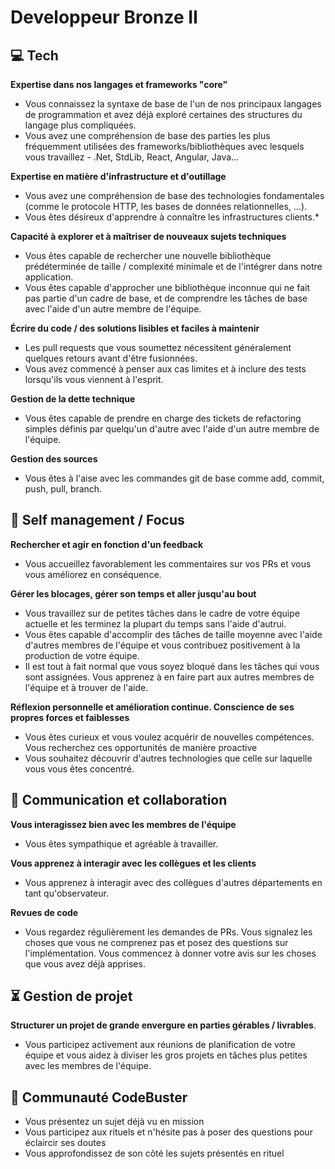 # Developpeur Bronze II


## 💻 Tech

**Expertise dans nos langages et frameworks "core"**
* Vous connaissez la syntaxe de base de l'un de nos principaux langages de programmation et avez déjà exploré certaines des structures du langage plus compliquées.
* Vous avez une compréhension de base des parties les plus fréquemment utilisées des frameworks/bibliothèques avec lesquels vous travaillez - .Net, StdLib, React, Angular, Java...

**Expertise en matière d'infrastructure et d'outillage**
* Vous avez une compréhension de base des technologies fondamentales (comme le protocole HTTP, les bases de données relationnelles, ...).
* Vous êtes désireux d'apprendre à connaître les infrastructures clients.*

**Capacité à explorer et à maîtriser de nouveaux sujets techniques**
* Vous êtes capable de rechercher une nouvelle bibliothèque prédéterminée de taille / complexité minimale et de l'intégrer dans notre application.
* Vous êtes capable d'approcher une bibliothèque inconnue qui ne fait pas partie d'un cadre de base, et de comprendre les tâches de base avec l'aide d'un autre membre de l'équipe.

**Écrire du code / des solutions lisibles et faciles à maintenir**
* Les pull requests que vous soumettez nécessitent généralement quelques retours avant d'être fusionnées.
* Vous avez commencé à penser aux cas limites et à inclure des tests lorsqu'ils vous viennent à l'esprit.

**Gestion de la dette technique**
* Vous êtes capable de prendre en charge des tickets de refactoring simples définis par quelqu'un d'autre avec l'aide d'un autre membre de l'équipe.

**Gestion des sources**
* Vous êtes à l'aise avec les commandes git de base comme add, commit, push, pull, branch.

## 🎯 Self management / Focus

**Rechercher et agir en fonction d'un feedback**
* Vous accueillez favorablement les commentaires sur vos PRs et vous vous améliorez en conséquence.

**Gérer les blocages, gérer son temps et aller jusqu'au bout**
* Vous travaillez sur de petites tâches dans le cadre de votre équipe actuelle et les terminez la plupart du temps sans l'aide d'autrui.
* Vous êtes capable d'accomplir des tâches de taille moyenne avec l'aide d'autres membres de l'équipe et vous contribuez positivement à la production de votre équipe.
* Il est tout à fait normal que vous soyez bloqué dans les tâches qui vous sont assignées. Vous apprenez à en faire part aux autres membres de l'équipe et à trouver de l'aide.

**Réflexion personnelle et amélioration continue. Conscience de ses propres forces et faiblesses**
* Vous êtes curieux et vous voulez acquérir de nouvelles compétences. Vous recherchez ces opportunités de manière proactive
* Vous souhaitez découvrir d'autres technologies que celle sur laquelle vous vous êtes concentré.

## 💬 Communication et collaboration

**Vous interagissez bien avec les membres de l'équipe**
* Vous êtes sympathique et agréable à travailler.

**Vous apprenez à interagir avec les collègues et les clients**
* Vous apprenez à interagir avec des collègues d'autres départements en tant qu'observateur.

**Revues de code**
* Vous regardez régulièrement les demandes de PRs. Vous signalez les choses que vous ne comprenez pas et posez des questions sur l'implémentation. Vous commencez à donner votre avis sur les choses que vous avez déjà apprises.

## ⏳ Gestion de projet

**Structurer un projet de grande envergure en parties gérables / livrables**.
* Vous participez activement aux réunions de planification de votre équipe et vous aidez à diviser les gros projets en tâches plus petites avec les membres de l'équipe.

## 🐙 Communauté CodeBuster
* Vous présentez un sujet déjà vu en mission
* Vous participez aux rituels et n'hésite pas à poser des questions pour éclaircir ses doutes
* Vous approfondissez de son côté les sujets présentés en rituel
